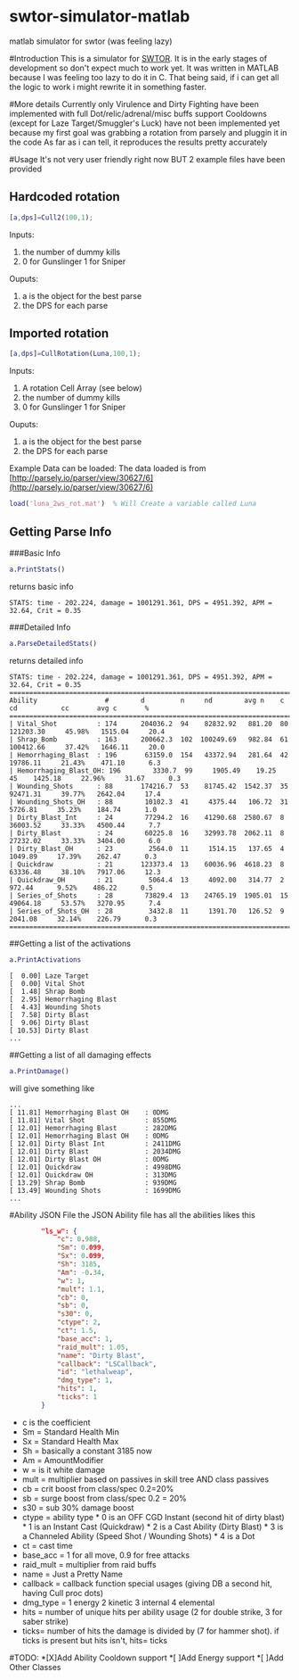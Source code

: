 # swtor-simulator-matlab
matlab simulator for swtor (was feeling lazy)

#Introduction
This is a simulator for [SWTOR](http://www.swtor.com). It is in the early stages of development so don't expect much to work yet.
It was written in MATLAB because I was feeling too lazy to do it in C. That being said, if i can get all the logic to work i might rewrite it in something faster.

#More details
Currently only Virulence and Dirty Fighting have been implemented with full Dot/relic/adrenal/misc buffs support
Cooldowns (except for Laze Target/Smuggler's Luck) have not been implemented yet because my first goal was grabbing a rotation from parsely and pluggin it in the code
As far as i can tell, it reproduces the results pretty accurately 

#Usage
It's not very user friendly right now BUT 2 example files have been provided
## Hardcoded rotation
```MATLAB
[a,dps]=Cull2(100,1);
```
Inputs:
 1. the number of dummy kills
 2. 0 for Gunslinger 1 for Sniper
 
Ouputs:
 1. a is the object for the best parse
 2. the DPS for each parse
 
## Imported rotation
```MATLAB
[a,dps]=CullRotation(Luna,100,1);
```
Inputs:
 1. A rotation Cell Array (see below)
 2. the number of dummy kills
 3. 0 for Gunslinger 1 for Sniper
 
Ouputs:
 1. a is the object for the best parse
 2. the DPS for each parse
 

Example Data can be loaded:
The data loaded is from [http://parsely.io/parser/view/30627/6](http://parsely.io/parser/view/30627/6)
```MATLAB
load('luna_2ws_rot.mat')  % Will Create a variable called Luna
```

## Getting Parse Info
###Basic Info
```MATLAB
a.PrintStats()
```

returns basic info
```
STATS: time - 202.224, damage = 1001291.361, DPS = 4951.392, APM =  32.64, Crit = 0.35
```

###Detailed Info
```MATLAB 
a.ParseDetailedStats()
```
returns detailed info
```
STATS: time - 202.224, damage = 1001291.361, DPS = 4951.392, APM =  32.64, Crit = 0.35
==============================================================================================================
Ability                 #        d         n     nd        avg n    c    cd           cc       avg c       %
==============================================================================================================
| Vital_Shot          : 174      204036.2  94    82832.92   881.20  80  121203.30     45.98%   1515.04     20.4
| Shrap_Bomb          : 163      200662.3  102  100249.69   982.84  61  100412.66     37.42%   1646.11     20.0
| Hemorrhaging_Blast  : 196       63159.0  154   43372.94   281.64  42   19786.11     21.43%    471.10      6.3
| Hemorrhaging_Blast_OH: 196        3330.7  99     1905.49    19.25  45    1425.18     22.96%     31.67      0.3
| Wounding_Shots      : 88       174216.7  53    81745.42  1542.37  35   92471.31     39.77%   2642.04     17.4
| Wounding_Shots_OH   : 88        10102.3  41     4375.44   106.72  31    5726.81     35.23%    184.74      1.0
| Dirty_Blast_Int     : 24        77294.2  16    41290.68  2580.67  8    36003.52     33.33%   4500.44      7.7
| Dirty_Blast         : 24        60225.8  16    32993.78  2062.11  8    27232.02     33.33%   3404.00      6.0
| Dirty_Blast_OH      : 23         2564.0  11     1514.15   137.65  4     1049.89     17.39%    262.47      0.3
| Quickdraw           : 21       123373.4  13    60036.96  4618.23  8    63336.48     38.10%   7917.06     12.3
| Quickdraw_OH        : 21         5064.4  13     4092.00   314.77  2      972.44      9.52%    486.22      0.5
| Series_of_Shots     : 28        73829.4  13    24765.19  1905.01  15   49064.18     53.57%   3270.95      7.4
| Series_of_Shots_OH  : 28         3432.8  11     1391.70   126.52  9     2041.08     32.14%    226.79      0.3
==============================================================================================================
```
##Getting a list of the activations
```MATLAB
a.PrintActivations
```

```
[  0.00] Laze Target              
[  0.00] Vital Shot               
[  1.48] Shrap Bomb               
[  2.95] Hemorrhaging Blast       
[  4.43] Wounding Shots           
[  7.58] Dirty Blast              
[  9.06] Dirty Blast              
[ 10.53] Dirty Blast              
...
```
##Getting a list of all damaging effects
```MATLAB
a.PrintDamage()
```
will give something like
```
...
[ 11.81] Hemorrhaging Blast OH    : 0DMG
[ 11.81] Vital Shot               : 855DMG
[ 12.01] Hemorrhaging Blast       : 282DMG
[ 12.01] Hemorrhaging Blast OH    : 0DMG
[ 12.01] Dirty Blast Int          : 2411DMG
[ 12.01] Dirty Blast              : 2034DMG
[ 12.01] Dirty Blast OH           : 0DMG
[ 12.01] Quickdraw                : 4998DMG
[ 12.01] Quickdraw OH             : 313DMG
[ 13.29] Shrap Bomb               : 939DMG
[ 13.49] Wounding Shots           : 1699DMG
...
```
#Ability JSON File
the JSON Ability file has all the abilities likes this 
```JSON
		"ls_w": {
			"c": 0.988,
			"Sm": 0.099,
			"Sx": 0.099,
			"Sh": 3185,
			"Am": -0.34,
			"w": 1,
			"mult": 1.1,
			"cb": 0,
			"sb": 0,
			"s30": 0,
			"ctype": 2,
			"ct": 1.5,
			"base_acc": 1,
			"raid_mult": 1.05,
			"name": "Dirty Blast",
			"callback": "LSCallback",
			"id": "lethalweap",
			"dmg_type": 1,
			"hits": 1,
			"ticks": 1
		}
```

* c is the coefficient
* Sm = Standard Health Min
* Sx = Standard Health Max
* Sh = basically a constant 3185 now
* Am = AmountModifier
* w = is it white damage
* mult = multiplier based on passives in skill tree AND class passives
* cb = crit boost from class/spec 0.2=20%
* sb = surge boost from class/spec 0.2 = 20%
* s30 = sub 30% damage boost
* ctype = ability type 
      * 0 is an OFF CGD Instant (second hit of dirty blast) 
      * 1 is an Instant Cast (Quickdraw)
      * 2 is a Cast Ability  (Dirty Blast)
      * 3 is a Channeled Ability (Speed Shot / Wounding Shots)
      * 4 is a Dot
* ct = cast time
* base_acc = 1 for all move, 0.9 for free attacks
* raid_mult = multiplier from raid buffs
* name = Just a Pretty Name
* callback = callback function special usages (giving DB a second hit, having Cull proc dots)
* dmg_type = 
      1 energy
      2 kinetic
      3 internal
      4 elemental
* hits = number of unique hits per ability usage (2 for double strike, 3 for saber strike)
* ticks= number of hits the damage is divided by (7 for hammer shot). if ticks is present but hits isn't, hits= ticks

#TODO:
*[X]Add Ability Cooldown support
*[ ]Add Energy support
*[ ]Add Other Classes

